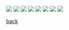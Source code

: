 ![](/assets/images/342offices/CommonAreas/342Common1.jpg)
![](/assets/images/342offices/CommonAreas/342Common2.jpg)
![](/assets/images/342offices/CommonAreas/342Common3.jpg)
![](/assets/images/342offices/CommonAreas/342Common4.jpg)
![](/assets/images/342offices/CommonAreas/342Common5.jpg)
![](/assets/images/342offices/CommonAreas/342Common6.jpg)
![](/assets/images/342offices/CommonAreas/342Common7.jpg)
![](/assets/images/342offices/CommonAreas/342Common8.jpg)

[back](/)

